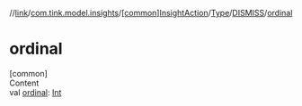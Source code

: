//[link](../../../../index.md)/[com.tink.model.insights](../../../index.md)/[[common]InsightAction](../../index.md)/[Type](../index.md)/[DISMISS](index.md)/[ordinal](ordinal.md)



# ordinal  
[common]  
Content  
val [ordinal](ordinal.md): [Int](https://kotlinlang.org/api/latest/jvm/stdlib/kotlin/-int/index.html)  



